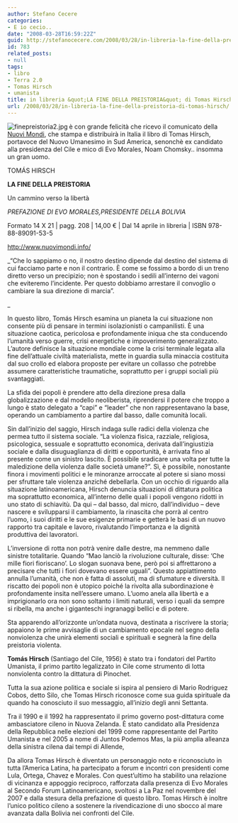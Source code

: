 ```yaml
---
author: Stefano Cecere
categories:
- E io cecio..
date: "2008-03-28T16:59:22Z"
guid: http://stefanocecere.com/2008/03/28/in-libreria-la-fine-della-preistoria-di-tomas-hirsch/
id: 783
related_posts:
- null
tags:
- libro
- Terra 2.0
- Tomas Hirsch
- umanista
title: in libreria &quot;LA FINE DELLA PREISTORIA&quot; di Tomas Hirsch
url: /2008/03/28/in-libreria-la-fine-della-preistoria-di-tomas-hirsch/
---
```


<img src='http://stefanocecere.com/wp-content/uploads/sites/3/2008/03/finepreistoria2.jpg' alt='finepreistoria2.jpg' align="left" />è con grande felicità che ricevo il comunicato della [Nuovi Mondi](http://www.nuovimondi.info/), che stampa e distribuirà in Italia il libro di Tomas Hirsch, portavoce del Nuovo Umanesimo in Sud America, senonchè ex candidato alla presidenza del Cile e mico di Evo Morales, Noam Chomsky.. insomma un gran uomo.

TOMÁS HIRSCH
  
**LA FINE DELLA PREISTORIA**
  
Un cammino verso la libertà

_PREFAZIONE DI EVO MORALES,PRESIDENTE DELLA BOLIVIA_ 

Formato 14 X 21 | pagg. 208 | 14,00 € | Dal 14 aprile in libreria | ISBN 978-88-89091-53-5
  
<http://www.nuovimondi.info/>

_“Che lo sappiamo o no, il nostro destino dipende dal destino del sistema di cui facciamo parte e non il contrario. È come se fossimo a bordo di un treno diretto verso un precipizio; non è spostando i sedili all’interno dei vagoni che eviteremo l’incidente. Per questo dobbiamo arrestare il convoglio o cambiare la sua direzione di marcia”.
  
_ 
  
In questo libro, Tomás Hirsch esamina un pianeta la cui situazione non consente più di pensare in termini isolazionisti o campanilisti. È una situazione caotica, pericolosa e profondamente iniqua che sta conducendo l’umanità verso guerre, crisi energetiche e impoverimento generalizzato. L’autore definisce la situazione mondiale come la crisi terminale legata alla fine dell’attuale civiltà materialista, mette in guardia sulla minaccia costituita dal suo crollo ed elabora proposte per evitare un collasso che potrebbe assumere caratteristiche traumatiche, soprattutto per i gruppi sociali più svantaggiati.

La sfida dei popoli è prendere atto della direzione presa dalla globalizzazione e dal modello neoliberista, riprendersi il potere che troppo a lungo è stato delegato a “capi” e “leader” che non rappresentavano la base, operando un cambiamento a partire dal basso, dalle comunità locali.

Sin dall’inizio del saggio, Hirsch indaga sulle radici della violenza che permea tutto il sistema sociale. “La violenza fisica, razziale, religiosa, psicologica, sessuale e soprattutto economica, derivata dall’ingiustizia sociale e dalla disuguaglianza di diritti e opportunità, è arrivata fino al presente come un sinistro lascito. È possibile sradicare una volta per tutte la maledizione della violenza dalle società umane?”. Sì, è possibile, nonostante finora i movimenti politici e le minoranze arroccate al potere si siano mossi per sfruttare tale violenza anziché debellarla. Con un occhio di riguardo alla situazione latinoamericana, Hirsch denuncia situazioni di dittatura politica ma soprattutto economica, all’interno delle quali i popoli vengono ridotti in uno stato di schiavitù. Da qui – dal basso, dal micro, dall’individuo &#8211; deve nascere e svilupparsi il cambiamento, la rinascita che porrà al centro l’uomo, i suoi diritti e le sue esigenze primarie e getterà le basi di un nuovo rapporto tra capitale e lavoro, rivalutando l’importanza e la dignità produttiva dei lavoratori.

L’inversione di rotta non potrà venire dalle destre, ma nemmeno dalle sinistre totalitarie. Quando “Mao lanciò la rivoluzione culturale, disse: ‘Che mille fiori fioriscano’. Lo slogan suonava bene, però poi si affrettarono a precisare che tutti i fiori dovevano essere uguali”. Questo appiattimento annulla l’umanità, che non è fatta di assoluti, ma di sfumature e diversità. Il riscatto dei popoli non è utopico poiché la rivolta alla subordinazione è profondamente insita nell’essere umano. L’uomo anela alla libertà e a imprigionarlo ora non sono soltanto i limiti naturali, verso i quali da sempre si ribella, ma anche i giganteschi ingranaggi bellici e di potere.

Sta apparendo all’orizzonte un’ondata nuova, destinata a riscrivere la storia; appaiono le prime avvisaglie di un cambiamento epocale nel segno della nonviolenza che unirà elementi sociali e spirituali e segnerà la fine della preistoria violenta.

**Tomás Hirsch** (Santiago del Cile, 1956) è stato tra i fondatori del Partito Umanista, il primo partito legalizzato in Cile come strumento di lotta nonviolenta contro la dittatura di Pinochet.
  
Tutta la sua azione politica e sociale si ispira al pensiero di Mario Rodriguez Cobos, detto Silo, che Tomas Hirsch riconosce come sua guida spirituale da quando ha conosciuto il suo messaggio, all’inizio degli anni Settanta.
  
Tra il 1990 e il 1992 ha rappresentato il primo governo post-dittatura come ambasciatore cileno in Nuova Zelanda. È stato candidato alla Presidenza della Repubblica nelle elezioni del 1999 come rappresentante del Partito Umanista e nel 2005 a nome di Juntos Podemos Mas, la più amplia alleanza della sinistra cilena dai tempi di Allende,
  
Da allora Tomas Hirsch è diventato un personaggio noto e riconosciuto in tutta l’America Latina, ha partecipato a forum e incontri con presidenti come Lula, Ortega, Chavez e Morales. Con quest’ultimo ha stabilito una relazione di vicinanza e appoggio reciproco, rafforzata dalla presenza di Evo Morales al Secondo Forum Latinoamericano, svoltosi a La Paz nel novembre del 2007 e dalla stesura della prefazione di questo libro. Tomas Hirsch è inoltre l’unico politico cileno a sostenere la rivendicazione di uno sbocco al mare avanzata dalla Bolivia nei confronti del Cile.